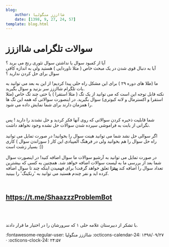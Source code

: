 ```yaml
---
blog:
    author: شااززز منگولیا
    date: [1398, 9, 27, 24, 57]
template: blog.html
---
```

# سوالات تلگرامی شااززز

<div class="cnt">
<p>آیا از کمبود سوال یا نداشتن سوال تئوری رنج می برید ؟<br/>آیا به دنبال قوی شدن در یک مبحث خاص ( مثلا ناوردایی ) هستید ولی به اندازه کافی سوال برای حل کردن ندارید ؟</p>

<p>ما (‌طلا های دوره ۲۹ ) برای این مشکل راه حلی پیدا کردیم! از این به بعد می توانید به بات تلگرام شااززز سر بزنید و سوال بگیرید.<br/>نکته قابل توجه این است که می توانید از یک تگ ( مثلا استقرا ) یا حتی چند تگ خاص (مثلا استقرا و اکسترمال و لانه کبوتری)‌ سوال بگیرید. در اینصورت سوالاتی که همه این تگ ها را همزمان دارند برای شما نمایش داده می شود.<br/> </p>
<p>شما قابلیت ذخیره کردن سوالاتی که روی آنها فکر کردید و حل نشدند را دارید ! پس نگرانی از بابت به فراموشی سپرده شدن سوالات حل نشده وجود نخواهد داشت.<br/><br/>اگر سوالی حل نشد شما می توانید هینت سوال را بخوانید! در صورت تمایل می توانید راه حل سوال را هم بخوانید ولی در فرهنگ المپیادی این کار ( سوزاندن سوال ) کاری بسیار زشت است :))<br/><br/>در صورت تمایل می توانید به آرشیو سوالات ما سوال اضافه کنید! در اینصورت سوال شما بعد از بررسی ما به لیست سوالات اضافه خواهد شد. همچنین به کسی که بیشترین تعداد سوال را اضافه کند <strong>پیتزا</strong> تعلق خواهد گرفت! برای فهمیدن اینکه چند تا سوال اضافه کرده اید و نفر چندم هستید می توانید به 'رنکینگ' را ببینید.</p>
<h2>
<br/><a href="tg://resolve?domain=ShaazzzProblemBot" rel="noopener noreferrer" target="_blank">https://t.me/ShaazzzProblemBot</a><br/><br/> </h2>
<p>با تشکر از دبیرستان علامه حلی ۱ که سرورشان را در اختیار ما قرار دادند.</p>
</div>

<div class="blog-info" markdown>
<span class="blog-author">
:fontawesome-regular-user: شااززز منگولیا
</span>
<span class="blog-date">
:octicons-calendar-24: ۱۳۹۸/۰۹/۲۷ · :octicons-clock-24: ۲۴:۵۷
</span>
</div>

